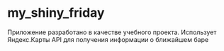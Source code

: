 # my_shiny_friday
Приложение разработано в качестве учебного проекта. Использует Яндекс.Карты API для получения информации о ближайшем баре
